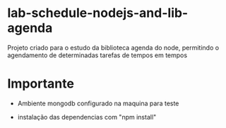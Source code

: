 # lab-schedule-nodejs-and-lib-agenda
Projeto criado para o estudo da biblioteca agenda do node, permitindo o agendamento de determinadas tarefas de tempos em tempos

# Importante
- Ambiente mongodb configurado na maquina para teste

- instalação das dependencias com "npm install"
